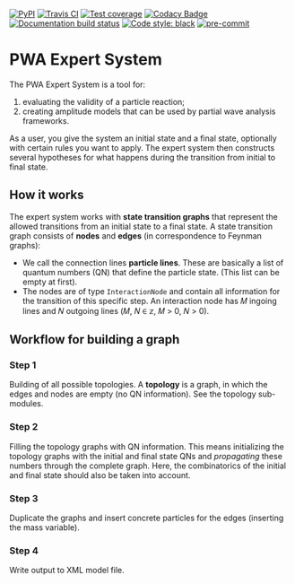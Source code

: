 [![PyPI](https://badge.fury.io/py/expertsystem.svg)](https://pypi.org/project/expertsystem)
[![Travis CI](https://travis-ci.com/ComPWA/expertsystem.svg?branch=master)](https://travis-ci.com/ComPWA/expertsystem)
[![Test coverage](https://codecov.io/gh/ComPWA/expertsystem/branch/master/graph/badge.svg)](https://codecov.io/gh/ComPWA/expertsystem)
[![Codacy Badge](https://api.codacy.com/project/badge/Grade/db355758fb0e4654818b85997f03e3b8)](https://www.codacy.com/gh/ComPWA/expertsystem)
[![Documentation build status](https://readthedocs.org/projects/expertsystem/badge/?version=latest)](https://pwa.readthedocs.io/projects/expertsystem/)
[![Code style: black](https://img.shields.io/badge/code%20style-black-000000.svg)](https://github.com/psf/black)
[![pre-commit](https://img.shields.io/badge/pre--commit-enabled-brightgreen)](https://github.com/pre-commit/pre-commit)

# PWA Expert System

The PWA Expert System is a tool for:

1. evaluating the validity of a particle reaction;
2. creating amplitude models that can be used by partial wave analysis
   frameworks.

As a user, you give the system an initial state and a final state, optionally
with certain rules you want to apply. The expert system then constructs several
hypotheses for what happens during the transition from initial to final state.

## How it works

The expert system works with **state transition graphs** that represent the
allowed transitions from an initial state to a final state. A state transition
graph consists of **nodes** and **edges** (in correspondence to Feynman
graphs):

- We call the connection lines **particle lines**. These are basically a list
  of quantum numbers (QN) that define the particle state. (This list can be
  empty at first).
- The nodes are of type `InteractionNode` and contain all information for the
  transition of this specific step. An interaction node has 𝑀 ingoing lines
  and 𝑁 outgoing lines (𝑀, 𝑁 ∈ 𝕫, 𝑀 > 0, 𝑁 > 0).

## Workflow for building a graph

### Step 1

Building of all possible topologies. A **topology** is a graph, in which the
edges and nodes are empty (no QN information). See the topology sub-modules.

### Step 2

Filling the topology graphs with QN information. This means initializing the
topology graphs with the initial and final state QNs and *propagating* these
numbers through the complete graph. Here, the combinatorics of the initial and
final state should also be taken into account.

### Step 3

Duplicate the graphs and insert concrete particles for the edges (inserting the
mass variable).

### Step 4

Write output to XML model file.
